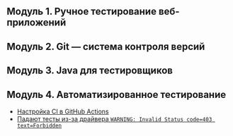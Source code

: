 ## Модуль 1. Ручное тестирование веб-приложений

## Модуль 2. Git — система контроля версий 

## Модуль 3. Java для тестировщиков

## Модуль 4. Автоматизированное тестирование

* [Настройка CI в GitHub Actions](Настройка_CI_GitHub_Actions_для_gradle_java.md)
* [Падают тесты из-за драйвера `WARNING: Invalid Status code=403 text=Forbidden`](Падают_тесты_из-за_драйвера.md)
